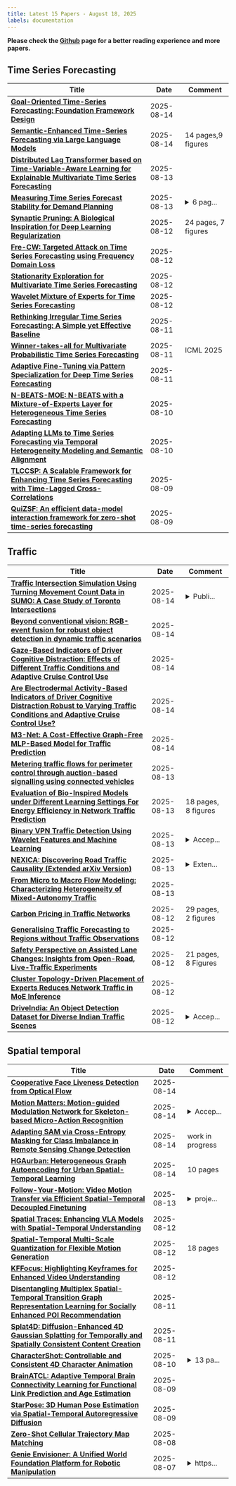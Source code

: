 ```yaml
---
title: Latest 15 Papers - August 18, 2025
labels: documentation
---
```

**Please check the [Github](https://github.com/zezhishao/MTS_Daily_ArXiv) page for a better reading experience and more papers.**

## Time Series Forecasting
| **Title** | **Date** | **Comment** |
| --- | --- | --- |
| **[Goal-Oriented Time-Series Forecasting: Foundation Framework Design](http://arxiv.org/abs/2504.17493v3)** | 2025-08-14 |  |
| **[Semantic-Enhanced Time-Series Forecasting via Large Language Models](http://arxiv.org/abs/2508.07697v2)** | 2025-08-14 | 14 pages,9 figures |
| **[Distributed Lag Transformer based on Time-Variable-Aware Learning for Explainable Multivariate Time Series Forecasting](http://arxiv.org/abs/2408.16896v2)** | 2025-08-13 |  |
| **[Measuring Time Series Forecast Stability for Demand Planning](http://arxiv.org/abs/2508.10063v1)** | 2025-08-13 | <details><summary>6 pag...</summary><p>6 pages, 3 figures; KDD '25</p></details> |
| **[Synaptic Pruning: A Biological Inspiration for Deep Learning Regularization](http://arxiv.org/abs/2508.09330v1)** | 2025-08-12 | 24 pages, 7 figures |
| **[Fre-CW: Targeted Attack on Time Series Forecasting using Frequency Domain Loss](http://arxiv.org/abs/2508.08955v1)** | 2025-08-12 |  |
| **[Stationarity Exploration for Multivariate Time Series Forecasting](http://arxiv.org/abs/2508.08919v1)** | 2025-08-12 |  |
| **[Wavelet Mixture of Experts for Time Series Forecasting](http://arxiv.org/abs/2508.08825v1)** | 2025-08-12 |  |
| **[Rethinking Irregular Time Series Forecasting: A Simple yet Effective Baseline](http://arxiv.org/abs/2505.11250v3)** | 2025-08-11 |  |
| **[Winner-takes-all for Multivariate Probabilistic Time Series Forecasting](http://arxiv.org/abs/2506.05515v2)** | 2025-08-11 | ICML 2025 |
| **[Adaptive Fine-Tuning via Pattern Specialization for Deep Time Series Forecasting](http://arxiv.org/abs/2508.07927v1)** | 2025-08-11 |  |
| **[N-BEATS-MOE: N-BEATS with a Mixture-of-Experts Layer for Heterogeneous Time Series Forecasting](http://arxiv.org/abs/2508.07490v1)** | 2025-08-10 |  |
| **[Adapting LLMs to Time Series Forecasting via Temporal Heterogeneity Modeling and Semantic Alignment](http://arxiv.org/abs/2508.07195v1)** | 2025-08-10 |  |
| **[TLCCSP: A Scalable Framework for Enhancing Time Series Forecasting with Time-Lagged Cross-Correlations](http://arxiv.org/abs/2508.07016v1)** | 2025-08-09 |  |
| **[QuiZSF: An efficient data-model interaction framework for zero-shot time-series forecasting](http://arxiv.org/abs/2508.06915v1)** | 2025-08-09 |  |

## Traffic
| **Title** | **Date** | **Comment** |
| --- | --- | --- |
| **[Traffic Intersection Simulation Using Turning Movement Count Data in SUMO: A Case Study of Toronto Intersections](http://arxiv.org/abs/2508.10733v1)** | 2025-08-14 | <details><summary>Publi...</summary><p>Published in 2025 21st DCOSS-IoT, Code is available at Github: https://github.com/ANTS-OntarioTechU/CrossFlow</p></details> |
| **[Beyond conventional vision: RGB-event fusion for robust object detection in dynamic traffic scenarios](http://arxiv.org/abs/2508.10704v1)** | 2025-08-14 |  |
| **[Gaze-Based Indicators of Driver Cognitive Distraction: Effects of Different Traffic Conditions and Adaptive Cruise Control Use](http://arxiv.org/abs/2508.10624v1)** | 2025-08-14 |  |
| **[Are Electrodermal Activity-Based Indicators of Driver Cognitive Distraction Robust to Varying Traffic Conditions and Adaptive Cruise Control Use?](http://arxiv.org/abs/2508.10620v1)** | 2025-08-14 |  |
| **[M3-Net: A Cost-Effective Graph-Free MLP-Based Model for Traffic Prediction](http://arxiv.org/abs/2508.08543v2)** | 2025-08-14 |  |
| **[Metering traffic flows for perimeter control through auction-based signalling using connected vehicles](http://arxiv.org/abs/2508.09678v1)** | 2025-08-13 |  |
| **[Evaluation of Bio-Inspired Models under Different Learning Settings For Energy Efficiency in Network Traffic Prediction](http://arxiv.org/abs/2412.17565v2)** | 2025-08-13 | 18 pages, 8 figures |
| **[Binary VPN Traffic Detection Using Wavelet Features and Machine Learning](http://arxiv.org/abs/2502.13804v3)** | 2025-08-13 | <details><summary>Accep...</summary><p>Accepted for presentation at SoftCOM 2025</p></details> |
| **[NEXICA: Discovering Road Traffic Causality (Extended arXiv Version)](http://arxiv.org/abs/2508.09447v1)** | 2025-08-13 | <details><summary>Exten...</summary><p>Extended version of short paper in 32nd ACM SIGSPATIAL International Conference on Advances in Geographic Information Systems (ACM SIGSPATIAL 2024)</p></details> |
| **[From Micro to Macro Flow Modeling: Characterizing Heterogeneity of Mixed-Autonomy Traffic](http://arxiv.org/abs/2508.09432v1)** | 2025-08-13 |  |
| **[Carbon Pricing in Traffic Networks](http://arxiv.org/abs/2508.09280v1)** | 2025-08-12 | 29 pages, 2 figures |
| **[Generalising Traffic Forecasting to Regions without Traffic Observations](http://arxiv.org/abs/2508.08947v1)** | 2025-08-12 |  |
| **[Safety Perspective on Assisted Lane Changes: Insights from Open-Road, Live-Traffic Experiments](http://arxiv.org/abs/2508.09233v1)** | 2025-08-12 | 21 pages, 8 Figures |
| **[Cluster Topology-Driven Placement of Experts Reduces Network Traffic in MoE Inference](http://arxiv.org/abs/2508.09229v1)** | 2025-08-12 |  |
| **[DriveIndia: An Object Detection Dataset for Diverse Indian Traffic Scenes](http://arxiv.org/abs/2507.19912v3)** | 2025-08-12 | <details><summary>Accep...</summary><p>Accepted at ITSC 2025 Conference</p></details> |

## Spatial temporal
| **Title** | **Date** | **Comment** |
| --- | --- | --- |
| **[Cooperative Face Liveness Detection from Optical Flow](http://arxiv.org/abs/2508.10786v1)** | 2025-08-14 |  |
| **[Motion Matters: Motion-guided Modulation Network for Skeleton-based Micro-Action Recognition](http://arxiv.org/abs/2507.21977v3)** | 2025-08-14 | <details><summary>Accep...</summary><p>Accepted by ACM MM 2025</p></details> |
| **[Adapting SAM via Cross-Entropy Masking for Class Imbalance in Remote Sensing Change Detection](http://arxiv.org/abs/2508.10568v1)** | 2025-08-14 | work in progress |
| **[HGAurban: Heterogeneous Graph Autoencoding for Urban Spatial-Temporal Learning](http://arxiv.org/abs/2410.10915v2)** | 2025-08-14 | 10 pages |
| **[Follow-Your-Motion: Video Motion Transfer via Efficient Spatial-Temporal Decoupled Finetuning](http://arxiv.org/abs/2506.05207v2)** | 2025-08-13 | <details><summary>proje...</summary><p>project page: https://follow-your-motion.github.io/</p></details> |
| **[Spatial Traces: Enhancing VLA Models with Spatial-Temporal Understanding](http://arxiv.org/abs/2508.09032v1)** | 2025-08-12 |  |
| **[Spatial-Temporal Multi-Scale Quantization for Flexible Motion Generation](http://arxiv.org/abs/2508.08991v1)** | 2025-08-12 | 18 pages |
| **[KFFocus: Highlighting Keyframes for Enhanced Video Understanding](http://arxiv.org/abs/2508.08989v1)** | 2025-08-12 |  |
| **[Disentangling Multiplex Spatial-Temporal Transition Graph Representation Learning for Socially Enhanced POI Recommendation](http://arxiv.org/abs/2508.07649v1)** | 2025-08-11 |  |
| **[Splat4D: Diffusion-Enhanced 4D Gaussian Splatting for Temporally and Spatially Consistent Content Creation](http://arxiv.org/abs/2508.07557v1)** | 2025-08-11 |  |
| **[CharacterShot: Controllable and Consistent 4D Character Animation](http://arxiv.org/abs/2508.07409v1)** | 2025-08-10 | <details><summary>13 pa...</summary><p>13 pages, 10 figures. Code at https://github.com/Jeoyal/CharacterShot</p></details> |
| **[BrainATCL: Adaptive Temporal Brain Connectivity Learning for Functional Link Prediction and Age Estimation](http://arxiv.org/abs/2508.07106v1)** | 2025-08-09 |  |
| **[StarPose: 3D Human Pose Estimation via Spatial-Temporal Autoregressive Diffusion](http://arxiv.org/abs/2508.02056v2)** | 2025-08-09 |  |
| **[Zero-Shot Cellular Trajectory Map Matching](http://arxiv.org/abs/2508.06674v1)** | 2025-08-08 |  |
| **[Genie Envisioner: A Unified World Foundation Platform for Robotic Manipulation](http://arxiv.org/abs/2508.05635v1)** | 2025-08-07 | <details><summary>https...</summary><p>https://genie-envisioner.github.io/</p></details> |

